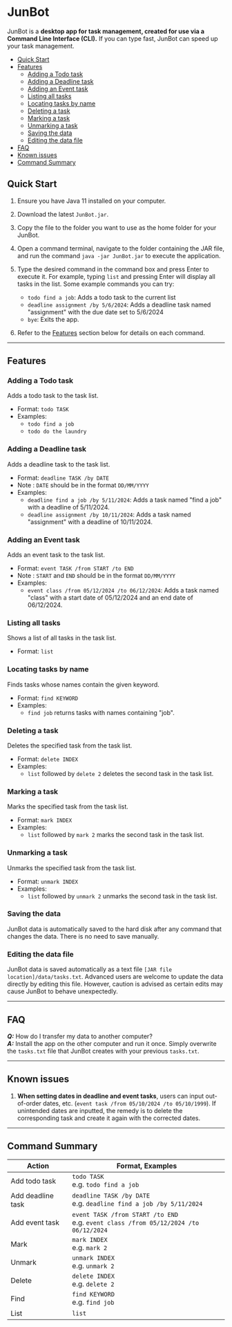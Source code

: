 # JunBot

JunBot is a **desktop app for task management, created for use via a Command Line Interface (CLI).** If you can type fast, JunBot can speed up your task management.

- [Quick Start](#quick-start)
- [Features](#features)
    - [Adding a Todo task](#adding-a-todo-task)
    - [Adding a Deadline task](#adding-a-deadline-task)
    - [Adding an Event task](#adding-an-event-task)
    - [Listing all tasks](#listing-all-tasks)
    - [Locating tasks by name](#locating-tasks-by-name)
    - [Deleting a task](#deleting-a-task)
    - [Marking a task](#marking-a-task)
    - [Unmarking a task](#unmarking-a-task)
    - [Saving the data](#saving-the-data)
    - [Editing the data file](#editing-the-data-file)
- [FAQ](#faq)
- [Known issues](#known-issues)
- [Command Summary](#command-summary)

## Quick Start

1. Ensure you have Java 11 installed on your computer.
2. Download the latest `JunBot.jar`.
3. Copy the file to the folder you want to use as the home folder for your JunBot.
4. Open a command terminal, navigate to the folder containing the JAR file, and run the command `java -jar JunBot.jar` to execute the application.
5. Type the desired command in the command box and press Enter to execute it. For example, typing `list` and pressing Enter will display all tasks in the list.
   Some example commands you can try:
    - `todo find a job`: Adds a todo task to the current list
    - `deadline assignment /by 5/6/2024`: Adds a deadline task named "assignment" with the due date set to 5/6/2024
    - `bye`: Exits the app.

6. Refer to the [Features](#features) section below for details on each command.

---

## Features

### Adding a Todo task

Adds a todo task to the task list.
- Format: `todo TASK`
- Examples:
    - `todo find a job`
    - `todo do the laundry`

### Adding a Deadline task

Adds a deadline task to the task list.
- Format: `deadline TASK /by DATE`
- Note : `DATE` should be in the format `DD/MM/YYYY`
- Examples:
    - `deadline find a job /by 5/11/2024`: Adds a task named "find a job" with a deadline of 5/11/2024.
    - `deadline assignment /by 10/11/2024`: Adds a task named "assignment" with a deadline of 10/11/2024.

### Adding an Event task

Adds an event task to the task list.
- Format: `event TASK /from START /to END`
- Note : `START` and `END` should be in the format `DD/MM/YYYY`
- Examples:
    - `event class /from 05/12/2024 /to 06/12/2024`: Adds a task named "class" with a start date of 05/12/2024 and an end date of 06/12/2024.

### Listing all tasks

Shows a list of all tasks in the task list.
- Format: `list`

### Locating tasks by name

Finds tasks whose names contain the given keyword.
- Format: `find KEYWORD`
- Examples:
    - `find job` returns tasks with names containing "job".

### Deleting a task

Deletes the specified task from the task list.
- Format: `delete INDEX`
- Examples:
    - `list` followed by `delete 2` deletes the second task in the task list.

### Marking a task

Marks the specified task from the task list.
- Format: `mark INDEX`
- Examples:
    - `list` followed by `mark 2` marks the second task in the task list.

### Unmarking a task

Unmarks the specified task from the task list.
- Format: `unmark INDEX`
- Examples:
    - `list` followed by `unmark 2` unmarks the second task in the task list.

### Saving the data

JunBot data is automatically saved to the hard disk after any command that changes the data. There is no need to save manually.

### Editing the data file

JunBot data is saved automatically as a text file `[JAR file location]/data/tasks.txt`. Advanced users are welcome to update the data directly by editing this file. However, caution is advised as certain edits may cause JunBot to behave unexpectedly.

---

## FAQ

***Q:*** How do I transfer my data to another computer?  
***A:*** Install the app on the other computer and run it once. Simply overwrite the `tasks.txt` file that JunBot creates with your previous `tasks.txt`.

---

## Known issues

1. **When setting dates in deadline and event tasks**, users can input out-of-order dates, etc. (`event task /from 05/10/2024 /to 05/10/1999`). If unintended dates are inputted, the remedy is to delete the corresponding task and create it again with the corrected dates.

---

## Command Summary

| Action            | Format, Examples                                                                          |
|-------------------|-------------------------------------------------------------------------------------------|
| Add todo task     | `todo TASK` <br/> e.g. `todo find a job`                                                  |
| Add deadline task | `deadline TASK /by DATE` <br/> e.g. `deadline find a job /by 5/11/2024`                   |
| Add event task    | `event TASK /from START /to END` <br/> e.g. `event class /from 05/12/2024 /to 06/12/2024` |
| Mark              | `mark INDEX` <br/> e.g.  `mark 2`                                                         |
| Unmark            | `unmark INDEX` <br/> e.g.  `unmark 2`                                                     |
| Delete            | `delete INDEX` <br/> e.g.  `delete 2`                                                     |
| Find              | `find KEYWORD` <br/> e.g.  `find job`                                                     |
| List              | `list`                                                                                    |                     